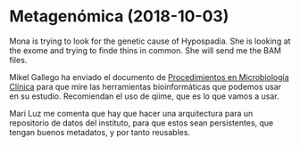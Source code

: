 # Metagenómica (2018-10-03)

Mona is trying to look for the genetic cause of Hypospadia. She is looking at the exome and trying to finde thins in common. She will send me the BAM files.

Mikel Gallego ha enviado el documento de [Procedimientos en Microbiología Clínica](https://seimc.org/contenidos/documentoscientificos/procedimientosmicrobiologia/seimc-procedimientomicrobiologia59.pdf) para que mire las herramientas bioinformáticas que podemos usar en su estudio. Recomiendan el uso de qiime, que es lo que vamos a usar.

Mari Luz me comenta que hay que hacer una arquitectura para un repositorio de datos del instituto, para que estos sean persistentes, que tengan buenos metadatos, y por tanto reusables.
